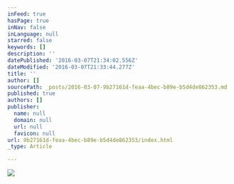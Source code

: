 ```yaml
---
inFeed: true
hasPage: true
inNav: false
inLanguage: null
starred: false
keywords: []
description: ''
datePublished: '2016-03-07T21:34:02.556Z'
dateModified: '2016-03-07T21:33:44.277Z'
title: ''
author: []
sourcePath: _posts/2016-03-07-9b27161d-feaa-4bec-b89e-b5d4de862353.md
published: true
authors: []
publisher:
  name: null
  domain: null
  url: null
  favicon: null
url: 9b27161d-feaa-4bec-b89e-b5d4de862353/index.html
_type: Article

---
```

![](https://s3-us-west-2.amazonaws.com/the-grid-img/p/cd30853f164b830345500233a94dd3a4b732c373.jpg)